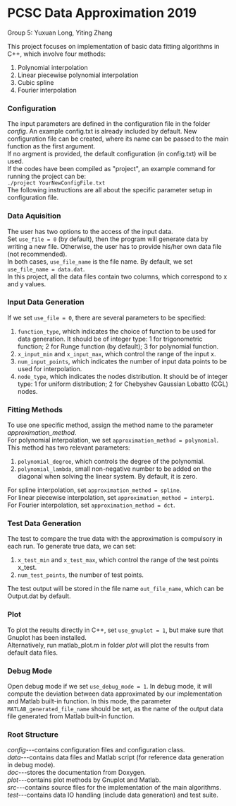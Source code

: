 # PCSC Data Approximation 2019  
Group 5: Yuxuan Long, Yiting Zhang
  
  
  
This project focuses on implementation of basic data fitting algorithms in C++, which involve four methods:  
1. Polynomial interpolation 
2. Linear piecewise polynomial interpolation
3. Cubic spline
4. Fourier interpolation

### Configuration
The input parameters are defined in the configuration file in the folder *config*. An example config.txt is already included by default. New configuration file can be created, where its name can be passed to the main function as the first argument.  
If no argment is provided, the default configuration (in config.txt) will be used.  
If the codes have been compiled as "project", an example command for running the project can be:  
`./project YourNewConfigFile.txt`  
The following instructions are all about the specific parameter setup in configuration file.  

### Data Aquisition  
The user has two options to the access of the input data.  
Set `use_file = 0` (by default), then the program will generate data by writing a new file. Otherwise, the user has to provide his/her own data file (not recommended).  
In both cases, `use_file_name` is the file name. By default, we set `use_file_name = data.dat`.  
In this project, all the data files contain two columns, which correspond to x and y values.

### Input Data Generation
If we set `use_file = 0`, there are several parameters to be specified:  
1. `function_type`, which indicates the choice of function to be used for data generation. It should be of integer type: 1 for trigonometric function; 2 for Runge function (by default); 3 for polynomial function.  
2. `x_input_min` and `x_input_max`, which control the range of the input x.  
3. `num_input_points`, which indicates the number of input data points to be used for interpolation.  
4. `node_type`, which indicates the nodes distribution. It should be of integer type: 1 for uniform distribution; 2 for Chebyshev Gaussian Lobatto (CGL) nodes.

### Fitting Methods
To use one specific method, assign the method name to the parameter *approximation_method*.  
For polynomial interpolation, we set `approximation_method = polynomial`. This method has two relevant parameters:  
1. `polynomial_degree`, which controls the degree of the polynomial.  
2. `polynomial_lambda`, small non-negative number to be added on the diagonal when solving the linear system. By default, it is zero.  

For spline interpolation, set `approximation_method = spline`.  
For linear piecewise interpolation, set `approximation_method = interp1`.  
For Fourier interpolation, set `approximation_method = dct`.    

### Test Data Generation
The test to compare the true data with the approximation is compulsory in each run. To generate true data, we can set:  
1. `x_test_min` and `x_test_max`, which control the range of the test points x_test.  
2. `num_test_points`, the number of test points.  

The test output will be stored in the file name `out_file_name`, which can be Output.dat by
default.  

### Plot
To plot the results directly in C++, set `use_gnuplot = 1`, but make sure that Gnuplot has been installed.  
Alternatively, run matlab_plot.m in folder *plot* will plot the results from default data files.  

### Debug Mode
Open debug mode if we set `use_debug_mode = 1`. In debug mode, it will compute the deviation between data approximated by our implementation and Matlab built-in function. 
In this mode, the parameter `MATLAB_generated_file_name` should be set, as the name of the output data file generated from Matlab built-in function.

### Root Structure
*config*---contains configuration files and configuration class.  
*data*---contains data files and Matlab script (for reference data generation in debug mode).  
*doc*---stores the documentation from Doxygen.  
*plot*---contains plot methods by Gnuplot and Matlab.  
*src*---contains source files for the implementation of the main algorithms.  
*test*---contains data IO handling (include data generation) and test suite.
